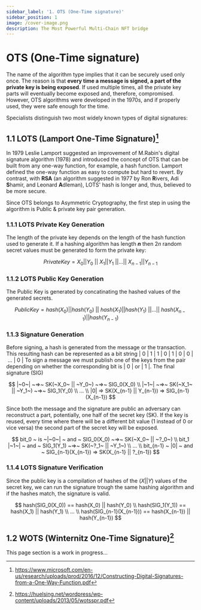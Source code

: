 ```yaml
---
sidebar_label: '1. OTS (One-Time signature)'
sidebar_position: 1
image: /cover-image.png
description: The Most Powerful Multi-Chain NFT bridge
---
```


# OTS (One-Time signature)

The name of the algorithm type implies that it can be securely used only once. The reason is that **every time a message is signed, a part of the private key is being exposed**. If used multiple times, all the private key parts will eventually become exposed and, therefore, compromised. However, OTS algorithms were developed in the 1970s, and if properly used, they were safe enough for the time.

Specialists distinguish two most widely known types of digital signatures:

## 1.1 LOTS (Lamport One-Time Signature)[^1]

In 1979 Leslie Lamport suggested an improvement of M.Rabin's digital signature algorithm (1978) and introduced the concept of OTS that can be built from any one-way function, for example, a hash function. Lamport defined the one-way function as easy to compute but hard to revert. By contrast, with **RSA** (an algorithm suggested in 1977 by Ron **R**ivers, Adi **S**hamir, and Leonard **A**dleman), LOTS' hash is longer and, thus, believed to be more secure.

Since OTS belongs to Asymmetric Cryptography, the first step in using the algorithm is Public & private key pair generation.

### 1.1.1 LOTS Private Key Generation

The length of the private key depends on the length of the hash function used to generate it. If a hashing algorithm has length **$n$** then $2n$ random secret values must be generated to form the private key:

$$
PrivateKey = X_0 || Y_0 ~||~ X_1 || Y_1 ~||...||~ X_{n-1} || Y_{n-1}
$$

### 1.1.2 LOTS Public Key Generation

The Public Key is generated by concatinating the hashed values of the generated secrets.

$$
PublicKey = hash(X_0) || hash(Y_0) ~||~ hash(X_1) || hash(Y_1) ~||...||~ hash(X_{n-1}) || hash(Y_{n-1})
$$

### 1.1.3 Signature Generation

Before signing, a hash is generated from the message or the transaction. This resulting hash can be represented as a bit string $|~0~|~1~|~1~|~0~|~1~|~0~|~0~|~...~|~0~|$   To sign a message we must publish one of the keys from the pair depending on whether the corresponding bit is $|~0~|$ or $|~1~|$. The final signature (SIG) 

$$
|~0~| ~=>~ SK(~X_0~ || ~Y_0~) ~=>~ SIG_0(X_0) \\
|~1~| ~=>~ SK(~X_1~ || ~Y_1~) ~=>~ SIG_1(Y_0) \\
... \\
|0| => SK(X_{n-1} || Y_{n-1}) => SIG_{n-1}(X_{n-1})
$$

Since both the message and the signature are public an adversary can reconstruct a part, potentially, one half of the secret key (SK). If the key is reused, every time where there will be a different bit value ($1$ instead of $0$ or vice versa) the second part of the secret key will be exposed.

$$
bit_0 ~ is ~|~0~| ~ and ~ SIG_0(X_0) ~=>~ SK(~X_0~ || ~?_0~)  \\
bit_1 |~1~| ~ and ~ SIG_1(Y_1) ~=>~ SK(~?_1~ || ~Y_1~)  \\
... \\
bit_{n-1} ~ |0| ~ and ~ SIG_{n-1}(X_{n-1}) => SK(X_{n-1} || ?_{n-1})
$$

### 1.1.4 LOTS Signature Verification

Since the public key is a compilation of hashes of the $(X||Y)$ values of the secret key, we can run the signature trough the same hashing algorithm and if the hashes match, the signature is valid.

$$
hash(SIG_0(X_0)) == hash(X_0) || hash(Y_0) \\
hash(SIG_1(Y_1)) == hash(X_1) || hash(Y_1) \\
... \\
hash(SIG_{n-1}(X_{n-1})) == hash(X_{n-1}) || hash(Y_{n-1})
$$

## 1.2 WOTS (Winternitz One-Time Signature)[^2]

This page section is a work in progress...

[^1]: https://www.microsoft.com/en-us/research/uploads/prod/2016/12/Constructing-Digital-Signatures-from-a-One-Way-Function.pdf

[^2]: https://huelsing.net/wordpress/wp-content/uploads/2013/05/wotsspr.pdf